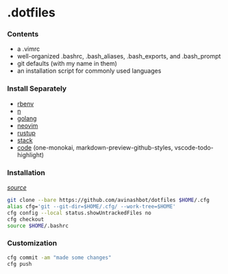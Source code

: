 # .dotfiles

### Contents

- a .vimrc
- well-organized .bashrc, .bash_aliases, .bash_exports, and .bash_prompt
- git defaults (with my name in them)
- an installation script for commonly used languages

### Install Separately

- [rbenv](https://github.com/rbenv/rbenv)
- [n](https://github.com/tj/n)
- [golang](https://golang.org/doc/install#install)
- [neovim](https://github.com/neovim/neovim/wiki/Installing-Neovim)
- [rustup](https://www.rustup.rs/)
- [stack](https://docs.haskellstack.org/en/stable/README/#how-to-install)
- [code](https://code.visualstudio.com/) (one-monokai, markdown-preview-github-styles, vscode-todo-highlight)

### Installation

*[source](https://developer.atlassian.com/blog/2016/02/best-way-to-store-dotfiles-git-bare-repo)*

```sh
git clone --bare https://github.com/avinashbot/dotfiles $HOME/.cfg
alias cfg='git --git-dir=$HOME/.cfg/ --work-tree=$HOME'
cfg config --local status.showUntrackedFiles no
cfg checkout
source $HOME/.bashrc
```

### Customization

```sh
cfg commit -am "made some changes"
cfg push
```

